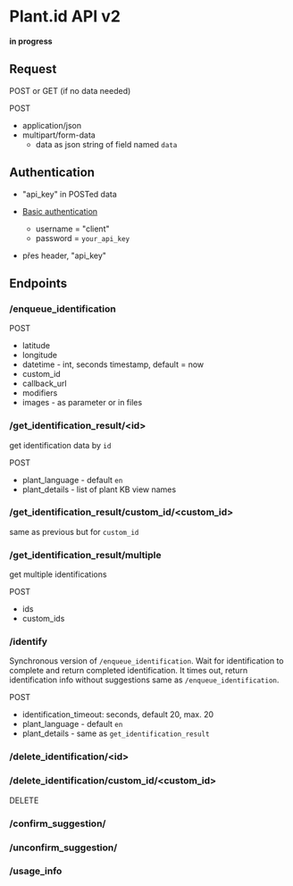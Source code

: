 # Plant.id API v2

**in progress**

## Request

POST or GET (if no data needed)

POST 
 - application/json
 - multipart/form-data
    - data as json string of field named `data`


## Authentication

- "api_key" in POSTed data

- [Basic authentication](https://developer.mozilla.org/en-US/docs/Web/HTTP/Headers/Authorization)
    - username = "client"
    - password = `your_api_key`
    
- přes header, "api_key"

## Endpoints


### /enqueue_identification

POST
- latitude
- longitude
- datetime - int, seconds timestamp, default = now
- custom_id
- callback_url
- modifiers
- images - as parameter or in files

### /get_identification_result/\<id\>
get identification data by `id` 

POST
 - plant_language - default `en`
 - plant_details - list of plant KB view names

### /get_identification_result/custom_id/\<custom_id\>
same as previous but for `custom_id`

### /get_identification_result/multiple
get multiple identifications

POST
 - ids
 - custom_ids

### /identify
Synchronous version of `/enqueue_identification`.
Wait for identification to complete and return completed identification.
It times out, return identification info without suggestions same as `/enqueue_identification`.

POST
- identification_timeout: seconds, default 20, max. 20
- plant_language - default `en`
- plant_details - same as `get_identification_result`


### /delete_identification/\<id\>
### /delete_identification/custom_id/\<custom_id\>

DELETE


### /confirm_suggestion/<id>
### /unconfirm_suggestion/<id>


### /usage_info
